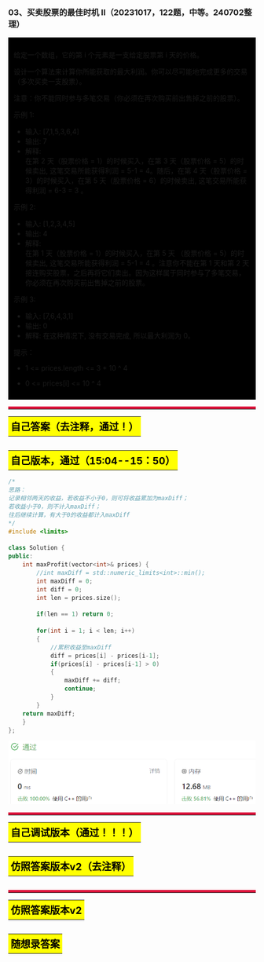 ### 03、买卖股票的最佳时机 II（20231017，122题，中等。240702整理）
<div style="border: 1px solid black; padding: 10px; background-color: #000000;">

给定一个数组，它的第  i 个元素是一支给定股票第 i 天的价格。

设计一个算法来计算你所能获取的最大利润。你可以尽可能地完成更多的交易（多次买卖一支股票）。

注意：你不能同时参与多笔交易（你必须在再次购买前出售掉之前的股票）。

示例 1:

- 输入: [7,1,5,3,6,4]
- 输出: 7
- 解释:   
  在第 2 天（股票价格 = 1）的时候买入，在第 3 天（股票价格 = 5）的时候卖出, 这笔交易所能获得利润 = 5-1 = 4。随后，在第 4 天（股票价格 = 3）的时候买入，在第 5 天（股票价格 = 6）的时候卖出, 这笔交易所能获得利润 = 6-3 = 3 。

示例 2:

- 输入: [1,2,3,4,5]
- 输出: 4
- 解释:  
  在第 1 天（股票价格 = 1）的时候买入，在第 5 天 （股票价格 = 5）的时候卖出, 这笔交易所能获得利润 = 5-1 = 4 。注意你不能在第 1 天和第 2 天接连购买股票，之后再将它们卖出。因为这样属于同时参与了多笔交易，你必须在再次购买前出售掉之前的股票。

示例  3:

- 输入: [7,6,4,3,1]
- 输出: 0
- 解释: 
  在这种情况下, 没有交易完成, 所以最大利润为 0。

提示：

- 1 <= prices.length <= 3 * 10 ^ 4
- 0 <= prices[i] <= 10 ^ 4

  </p>
</div>

<hr style="border-top: 5px solid #DC143C;">
<table>
  <tr>
    <td bgcolor="Yellow" style="padding: 5px; border: 0px solid black;">
      <span style="font-weight: bold; font-size: 20px;color: black;">
      自己答案（去注释，通过！）
      </span>
    </td>
  </tr>
</table>

```C++


```

<table>
  <tr>
    <td bgcolor="Yellow" style="padding: 5px; border: 0px solid black;">
      <span style="font-weight: bold; font-size: 20px;color: black;">
      自己版本，通过（15:04--15：50）
      </span>
    </td>
  </tr>
</table>

```C++
/*
思路：
记录相邻两天的收益，若收益不小于0，则可将收益累加为maxDiff；
若收益小于0，则不计入maxDiff；
往后继续计算，有大于0的收益都计入maxDiff
*/
#include <limits>

class Solution {
public:
    int maxProfit(vector<int>& prices) {
        //int maxDiff = std::numeric_limits<int>::min();
        int maxDiff = 0;
        int diff = 0;
        int len = prices.size();

        if(len == 1) return 0;

        for(int i = 1; i < len; i++)
        {
            //累积收益至maxDiff
            diff = prices[i] - prices[i-1];
            if(prices[i] - prices[i-1] > 0)
            {
                maxDiff += diff;
                continue;
            }
        }
    return maxDiff;
    }
};

```
![Alt text](image/1697529134229.png)
<hr style="border-top: 5px solid #DC143C;">

<table>
  <tr>
    <td bgcolor="Yellow" style="padding: 5px; border: 0px solid black;">
      <span style="font-weight: bold; font-size: 20px;color: black;">
      自己调试版本（通过！！！）
      </span>
    </td>
  </tr>
</table>

```C++


```

<table>
  <tr>
    <td bgcolor="Yellow" style="padding: 5px; border: 0px solid black;">
      <span style="font-weight: bold; font-size: 20px;color: black;">
      仿照答案版本v2（去注释）
      </span>
    </td>
  </tr>
</table>

```C++


```

<hr style="border-top: 5px solid #DC143C;">

<table>
  <tr>
    <td bgcolor="Yellow" style="padding: 5px; border: 0px solid black;">
      <span style="font-weight: bold; font-size: 20px;color: black;">
      仿照答案版本v2
      </span>
    </td>
  </tr>
</table>

```C++


```

<table>
  <tr>
    <td bgcolor="Yellow" style="padding: 5px; border: 0px solid black;">
      <span style="font-weight: bold; font-size: 20px;color: black;">
      随想录答案
      </span>
    </td>
  </tr>
</table>

```C++


```